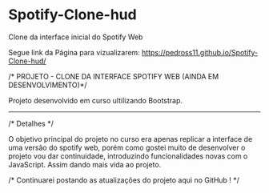 # Spotify-Clone-hud
Clone da interface inicial do Spotify Web

Segue link da Página para vizualizarem: https://pedross11.github.io/Spotify-Clone-hud/


/* PROJETO - CLONE DA INTERFACE SPOTIFY WEB (AINDA EM DESENVOLVIMENTO)*/


Projeto desenvolvido em curso ultilizando Bootstrap.


--------------------------------------------

/* Detalhes */

O objetivo principal do projeto no curso era apenas replicar a interface de uma versão do spotify web, porém como gostei muito de desenvolver o projeto vou dar continuidade, introduzindo funcionalidades novas com o JavaScript. Assim dando mais vida ao projeto.



/* Continuarei postando as atualizações do projeto aqui no GitHub ! */
